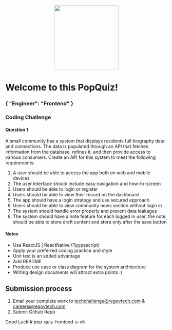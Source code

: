 <p align="center"> 
    <img src="https://regov-store.s3.ap-southeast-1.amazonaws.com/REGOV+Logo_CMYK.png" width="200" >
</p>

# Welcome to this PopQuiz!
### { "Engineer": "Frontend" }

### Coding Challenge

#### Question 1

A small community has a system that displays residents full biography data and connections. The data is populated through an API that fetches information from the database, refines it, and then provide access to various consumers. Create an API for this system to meet the following requirements:

1. A user should be able to access the app both on web and mobile devices
2. The user interface should include easy navigation and how-to-screen
3. Users should be able to login or register
4. Users should be able to view their record on the dashboard
5. The app should have a login strategy and use secured approach
6. Users should be able to view community news section without login in
7. The system should handle error properly and prevent data leakages
8. The system should have a note feature for each logged in user, the note should be able to store draft content and store only after the save button


#### Notes

- Use ReactJS | ReactNative (Tpypescript)
- Apply your preferred coding practice and style
- Unit test is an added advantage
- Add README
- Produce use case or class diagram for the system architecture 
- Writing design documents will attract extra points :)


## Submission process

1. Email your complete work to techchallenge@regovtech.com & careers@regovtech.com
2. Submit Github Repo

Good Luck!# pop-quiz-frontend-s-v5
